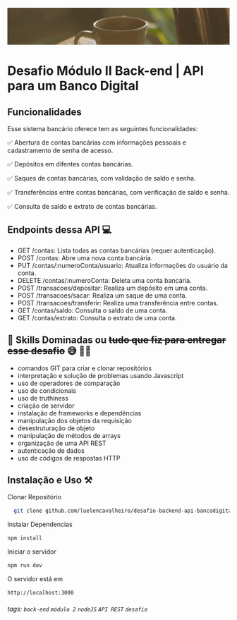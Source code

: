 ![](./capa_readme_luelencavalheiro.gif)

# Desafio Módulo II Back-end | API para um Banco Digital

## Funcionalidades 

Esse sistema bancário oferece tem as seguintes funcionalidades:

✅ Abertura de contas bancárias com informações pessoais e cadastramento de senha de acesso.

✅ Depósitos em difentes contas bancárias.

✅ Saques de contas bancárias, com validação de saldo e senha.

✅ Transferências entre contas bancárias, com verificação de saldo e senha.

✅ Consulta de saldo e extrato de contas bancárias.

## Endpoints dessa API 💻

- GET /contas: Lista todas as contas bancárias (requer autenticação).
- POST /contas: Abre uma nova conta bancária.
- PUT /contas/:numeroConta/usuario: Atualiza informações do usuário da conta.
- DELETE /contas/:numeroConta: Deleta uma conta bancária.
- POST /transacoes/depositar: Realiza um depósito em uma conta.
- POST /transacoes/sacar: Realiza um saque de uma conta.
- POST /transacoes/transferir: Realiza uma transferência entre contas.
- GET /contas/saldo: Consulta o saldo de uma conta.
- GET /contas/extrato: Consulta o extrato de uma conta.


## 💪 Skills Dominadas ou ~~tudo que fiz para entregar esse desafio~~ 😅 👩‍💻

- comandos GIT para criar e clonar repositórios
- interpretação e solução de problemas usando Javascript
- uso de operadores de comparação
- uso de condicionais
- uso de truthiness
- criação de servidor
- instalação de frameworks e dependências
- manipulação dos objetos da requisição
- desestruturação de objeto
- manipulação de métodos de arrays
- organização de uma API REST
- autenticação de dados 
- uso de códigos de respostas HTTP




## Instalação e Uso ⚒

Clonar Repositório

```bash
  git clone github.com/luelencavalheiro/desafio-backend-api-bancodigital
```

Instalar Dependencias
```bash
npm install
```

Iniciar o servidor
```bash
npm run dev
```

O servidor está em
```bash
http://localhost:3000
```

###### tags: `back-end` `módulo 2` `nodeJS` `API REST` `desafio`
